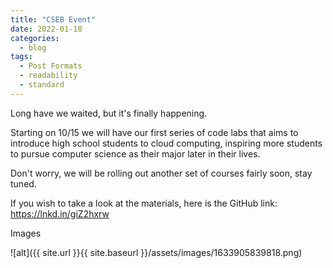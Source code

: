 ```yaml
---
title: "CSEB Event"
date: 2022-01-18
categories:
  - blog
tags:
  - Post Formats
  - readability
  - standard
---
```


Long have we waited, but it's finally happening.

Starting on 10/15 we will have our first series of code labs that aims to introduce high school students to cloud computing, inspiring more students to pursue computer science as their major later in their lives.

Don't worry, we will be rolling out another set of courses fairly soon, stay tuned.

If you wish to take a look at the materials, here is the GitHub link:
https://lnkd.in/giZ2hxrw

Images

![alt]({{ site.url }}{{ site.baseurl }}/assets/images/1633905839818.png)
